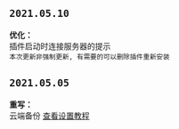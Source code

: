 ## `2021.05.10`

**优化：**<br>
    插件启动时连接服务器的提示<br>
    `本次更新非强制更新, 有需要的可以删除插件重新安装`
    
## `2021.05.05`

**重写：**<br>
    云端备份  [查看设置教程](../matter/#云端备份)
